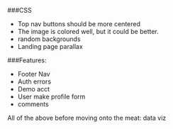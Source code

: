 ###CSS
  * Top nav buttons should be more centered
  * The image is colored well, but it could be better. 
  * random backgrounds
  * Landing page parallax



  ###Features:
   * Footer Nav
   * Auth errors
   * Demo acct
   * User make profile form
   * comments


   All of the above before moving onto the meat: data viz